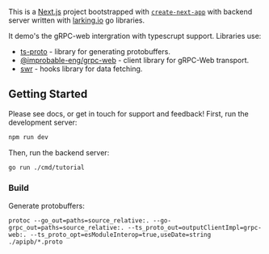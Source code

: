 This is a [Next.js](https://nextjs.org/) project bootstrapped with 
[`create-next-app`](https://github.com/vercel/next.js/tree/canary/packages/create-next-app)
with backend server written with [larking.io](https://larking.io) go libraries.

It demo's the gRPC-web intergration with typescrupt support. Libraries use:
- [ts-proto](https://github.com/stephenh/ts-proto) - library for generating protobuffers.
- [@improbable-eng/grpc-web](https://www.npmjs.com/package/@improbable-eng/grpc-web) - client library for gRPC-Web transport.
- [swr](https://www.npmjs.com/package/swr) - hooks library for data fetching.

## Getting Started

Please see docs, or get in touch for support and feedback!
First, run the development server:

```bash
npm run dev
```

Then, run the backend server:
```bash
go run ./cmd/tutorial
```

### Build

Generate protobuffers:
```
protoc --go_out=paths=source_relative:. --go-grpc_out=paths=source_relative:. --ts_proto_out=outputClientImpl=grpc-web:. --ts_proto_opt=esModuleInterop=true,useDate=string ./apipb/*.proto
```
